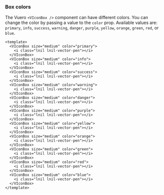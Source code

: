 ### Box colors

The Vuero `<VIconBox />` component can have different colors.
You can change the color by passing a value to the `color` prop.
Available values are: `primary`, `info`, `success`, `warning`,
`danger`, `purple`, `yellow`, `orange`, `green`, `red`, or `blue`.

<!--code-->

```vue
<template>
  <VIconBox size="medium" color="primary">
    <i class="lnil lnil-vector-pen"></i>
  </VIconBox>
  <VIconBox size="medium" color="info">
    <i class="lnil lnil-vector-pen"></i>
  </VIconBox>
  <VIconBox size="medium" color="success">
    <i class="lnil lnil-vector-pen"></i>
  </VIconBox>
  <VIconBox size="medium" color="warning">
    <i class="lnil lnil-vector-pen"></i>
  </VIconBox>
  <VIconBox size="medium" color="danger">
    <i class="lnil lnil-vector-pen"></i>
  </VIconBox>
  <VIconBox size="medium" color="purple">
    <i class="lnil lnil-vector-pen"></i>
  </VIconBox>
  <VIconBox size="medium" color="yellow">
    <i class="lnil lnil-vector-pen"></i>
  </VIconBox>
  <VIconBox size="medium" color="orange">
    <i class="lnil lnil-vector-pen"></i>
  </VIconBox>
  <VIconBox size="medium" color="green">
    <i class="lnil lnil-vector-pen"></i>
  </VIconBox>
  <VIconBox size="medium" color="red">
    <i class="lnil lnil-vector-pen"></i>
  </VIconBox>
  <VIconBox size="medium" color="blue">
    <i class="lnil lnil-vector-pen"></i>
  </VIconBox>
</template>
```

<!--/code-->

<!--example-->

<div class="icon-boxes">
    <VIconBox size="medium" color="primary">
        <i class="lnil lnil-vector-pen"></i>
    </VIconBox>
    <VIconBox size="medium" color="info">
        <i class="lnil lnil-vector-pen"></i>
    </VIconBox>
    <VIconBox size="medium" color="success">
        <i class="lnil lnil-vector-pen"></i>
    </VIconBox>
    <VIconBox size="medium" color="warning">
        <i class="lnil lnil-vector-pen"></i>
    </VIconBox>
    <VIconBox size="medium" color="danger">
        <i class="lnil lnil-vector-pen"></i>
    </VIconBox>
    <VIconBox size="medium" color="purple">
        <i class="lnil lnil-vector-pen"></i>
    </VIconBox>
    <VIconBox size="medium" color="yellow">
        <i class="lnil lnil-vector-pen"></i>
    </VIconBox>
    <VIconBox size="medium" color="orange">
        <i class="lnil lnil-vector-pen"></i>
    </VIconBox>
    <VIconBox size="medium" color="green">
        <i class="lnil lnil-vector-pen"></i>
    </VIconBox>
    <VIconBox size="medium" color="red">
        <i class="lnil lnil-vector-pen"></i>
    </VIconBox>
    <VIconBox size="medium" color="blue">
        <i class="lnil lnil-vector-pen"></i>
    </VIconBox>
</div>

<!--/example-->
